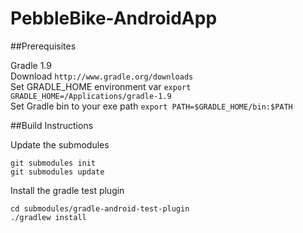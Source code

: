 PebbleBike-AndroidApp
=====================

##Prerequisites  

Gradle 1.9  
Download ``http://www.gradle.org/downloads``  
Set GRADLE_HOME environment var ``export GRADLE_HOME=/Applications/gradle-1.9``  
Set Gradle bin to your exe path ``export PATH=$GRADLE_HOME/bin:$PATH``


##Build Instructions  

Update the submodules 
```
git submodules init
git submodules update
```

Install the gradle test plugin
```
cd submodules/gradle-android-test-plugin
./gradlew install
```
